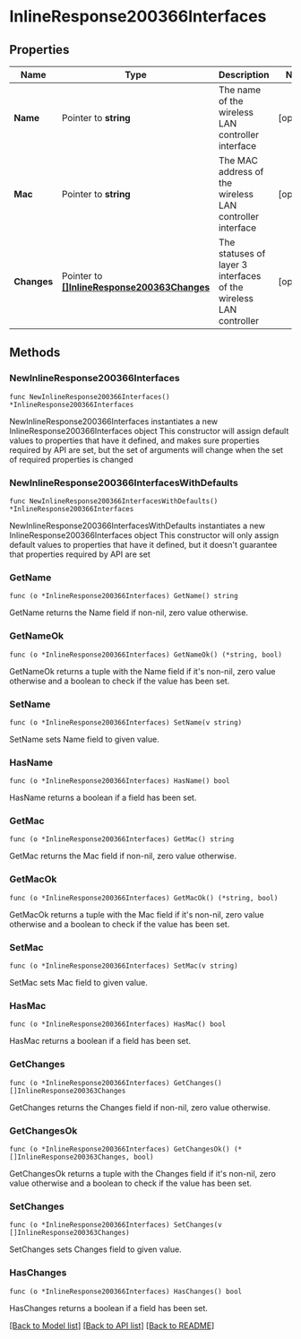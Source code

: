 # InlineResponse200366Interfaces

## Properties

Name | Type | Description | Notes
------------ | ------------- | ------------- | -------------
**Name** | Pointer to **string** | The name of the wireless LAN controller interface | [optional] 
**Mac** | Pointer to **string** | The MAC address of the wireless LAN controller interface | [optional] 
**Changes** | Pointer to [**[]InlineResponse200363Changes**](InlineResponse200363Changes.md) | The statuses of layer 3 interfaces of the wireless LAN controller | [optional] 

## Methods

### NewInlineResponse200366Interfaces

`func NewInlineResponse200366Interfaces() *InlineResponse200366Interfaces`

NewInlineResponse200366Interfaces instantiates a new InlineResponse200366Interfaces object
This constructor will assign default values to properties that have it defined,
and makes sure properties required by API are set, but the set of arguments
will change when the set of required properties is changed

### NewInlineResponse200366InterfacesWithDefaults

`func NewInlineResponse200366InterfacesWithDefaults() *InlineResponse200366Interfaces`

NewInlineResponse200366InterfacesWithDefaults instantiates a new InlineResponse200366Interfaces object
This constructor will only assign default values to properties that have it defined,
but it doesn't guarantee that properties required by API are set

### GetName

`func (o *InlineResponse200366Interfaces) GetName() string`

GetName returns the Name field if non-nil, zero value otherwise.

### GetNameOk

`func (o *InlineResponse200366Interfaces) GetNameOk() (*string, bool)`

GetNameOk returns a tuple with the Name field if it's non-nil, zero value otherwise
and a boolean to check if the value has been set.

### SetName

`func (o *InlineResponse200366Interfaces) SetName(v string)`

SetName sets Name field to given value.

### HasName

`func (o *InlineResponse200366Interfaces) HasName() bool`

HasName returns a boolean if a field has been set.

### GetMac

`func (o *InlineResponse200366Interfaces) GetMac() string`

GetMac returns the Mac field if non-nil, zero value otherwise.

### GetMacOk

`func (o *InlineResponse200366Interfaces) GetMacOk() (*string, bool)`

GetMacOk returns a tuple with the Mac field if it's non-nil, zero value otherwise
and a boolean to check if the value has been set.

### SetMac

`func (o *InlineResponse200366Interfaces) SetMac(v string)`

SetMac sets Mac field to given value.

### HasMac

`func (o *InlineResponse200366Interfaces) HasMac() bool`

HasMac returns a boolean if a field has been set.

### GetChanges

`func (o *InlineResponse200366Interfaces) GetChanges() []InlineResponse200363Changes`

GetChanges returns the Changes field if non-nil, zero value otherwise.

### GetChangesOk

`func (o *InlineResponse200366Interfaces) GetChangesOk() (*[]InlineResponse200363Changes, bool)`

GetChangesOk returns a tuple with the Changes field if it's non-nil, zero value otherwise
and a boolean to check if the value has been set.

### SetChanges

`func (o *InlineResponse200366Interfaces) SetChanges(v []InlineResponse200363Changes)`

SetChanges sets Changes field to given value.

### HasChanges

`func (o *InlineResponse200366Interfaces) HasChanges() bool`

HasChanges returns a boolean if a field has been set.


[[Back to Model list]](../README.md#documentation-for-models) [[Back to API list]](../README.md#documentation-for-api-endpoints) [[Back to README]](../README.md)


